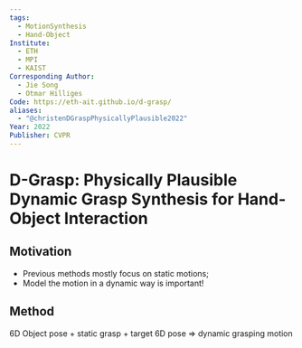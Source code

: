 ```yaml
---
tags:
  - MotionSynthesis
  - Hand-Object
Institute:
  - ETH
  - MPI
  - KAIST
Corresponding Author:
  - Jie Song
  - Otmar Hilliges
Code: https://eth-ait.github.io/d-grasp/
aliases:
  - "@christenDGraspPhysicallyPlausible2022"
Year: 2022
Publisher: CVPR
---
```

# D-Grasp: Physically Plausible Dynamic Grasp Synthesis for Hand-Object Interaction
## Motivation
* Previous methods mostly focus on static motions;
* Model the motion in a dynamic way is important!
## Method
6D Object pose + static grasp + target 6D pose => dynamic grasping motion 